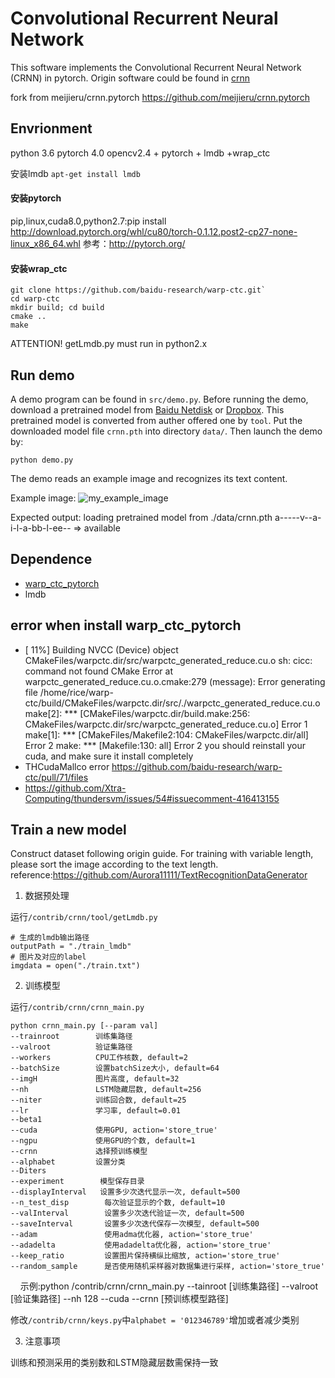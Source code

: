 Convolutional Recurrent Neural Network
======================================

This software implements the Convolutional Recurrent Neural Network (CRNN) in pytorch.
Origin software could be found in [crnn](https://github.com/bgshih/crnn)

fork from meijieru/crnn.pytorch https://github.com/meijieru/crnn.pytorch


Envrionment 
--------
python 3.6
pytorch 4.0
opencv2.4 + pytorch + lmdb +wrap_ctc

安装lmdb `apt-get install lmdb`
#### 安装pytorch
pip,linux,cuda8.0,python2.7:pip install http://download.pytorch.org/whl/cu80/torch-0.1.12.post2-cp27-none-linux_x86_64.whl
参考：http://pytorch.org/
#### 安装wrap_ctc
    git clone https://github.com/baidu-research/warp-ctc.git`
    cd warp-ctc
    mkdir build; cd build
    cmake ..
    make

ATTENTION!
getLmdb.py must run in python2.x

Run demo
--------
A demo program can be found in ``src/demo.py``. Before running the demo, download a pretrained model
from [Baidu Netdisk](https://pan.baidu.com/s/1pLbeCND) or [Dropbox](https://www.dropbox.com/s/dboqjk20qjkpta3/crnn.pth?dl=0). 
This pretrained model is converted from auther offered one by ``tool``.
Put the downloaded model file ``crnn.pth`` into directory ``data/``. Then launch the demo by:

    python demo.py

The demo reads an example image and recognizes its text content.

Example image:
![my_example_image](./data/demo.png)

Expected output:
    loading pretrained model from ./data/crnn.pth
    a-----v--a-i-l-a-bb-l-ee-- => available

Dependence
----------
* [warp_ctc_pytorch](https://github.com/SeanNaren/warp-ctc/tree/pytorch_bindings/pytorch_binding)
* lmdb

error when install warp_ctc_pytorch
----------
* [ 11%] Building NVCC (Device) object CMakeFiles/warpctc.dir/src/warpctc_generated_reduce.cu.o
 sh: cicc: command not found
  CMake Error at warpctc_generated_reduce.cu.o.cmake:279 (message):
  Error generating file
  /home/rice/warp-ctc/build/CMakeFiles/warpctc.dir/src/./warpctc_generated_reduce.cu.o
 make[2]: *** [CMakeFiles/warpctc.dir/build.make:256: CMakeFiles/warpctc.dir/src/warpctc_generated_reduce.cu.o] Error 1
 make[1]: *** [CMakeFiles/Makefile2:104: CMakeFiles/warpctc.dir/all] Error 2
 make: *** [Makefile:130: all] Error 2               you should reinstall your cuda, and make sure it install completely
* THCudaMallco error      https://github.com/baidu-research/warp-ctc/pull/71/files
* https://github.com/Xtra-Computing/thundersvm/issues/54#issuecomment-416413155

Train a new model
-----------------
Construct dataset following origin guide. For training with variable length, please sort the image according to the text length. reference:https://github.com/Aurora11111/TextRecognitionDataGenerator

1. 数据预处理

运行`/contrib/crnn/tool/getLmdb.py`

    # 生成的lmdb输出路径
    outputPath = "./train_lmdb"
    # 图片及对应的label
    imgdata = open("./train.txt")

2. 训练模型

运行`/contrib/crnn/crnn_main.py`

    python crnn_main.py [--param val]
    --trainroot        训练集路径
    --valroot          验证集路径
    --workers          CPU工作核数, default=2
    --batchSize        设置batchSize大小, default=64
    --imgH             图片高度, default=32
    --nh               LSTM隐藏层数, default=256
    --niter            训练回合数, default=25
    --lr               学习率, default=0.01
    --beta1             
    --cuda             使用GPU, action='store_true'
    --ngpu             使用GPU的个数, default=1
    --crnn             选择预训练模型
    --alphabet         设置分类
    --Diters            
    --experiment        模型保存目录
    --displayInterval   设置多少次迭代显示一次, default=500
    --n_test_disp        每次验证显示的个数, default=10
    --valInterval        设置多少次迭代验证一次, default=500
    --saveInterval       设置多少次迭代保存一次模型, default=500
    --adam               使用adma优化器, action='store_true'
    --adadelta           使用adadelta优化器, action='store_true'
    --keep_ratio         设置图片保持横纵比缩放, action='store_true'
    --random_sample      是否使用随机采样器对数据集进行采样, action='store_true'
    
示例:python /contrib/crnn/crnn_main.py --tainroot [训练集路径] --valroot [验证集路径] --nh 128 --cuda --crnn [预训练模型路径] 

修改`/contrib/crnn/keys.py`中`alphabet = '012346789'`增加或者减少类别

3. 注意事项

训练和预测采用的类别数和LSTM隐藏层数需保持一致
